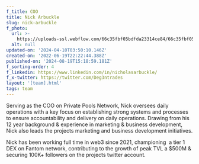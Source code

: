 ```yaml
---
f_title: COO
title: Nick Arbuckle
slug: nick-arbuckle
f_photo:
  url: >-
    https://uploads-ssl.webflow.com/66c35fbf05bdfda23314ce84/66c35fbf05bdfda23314cf17_nick-v2.jpg
  alt: null
updated-on: '2024-04-10T03:50:10.146Z'
created-on: '2022-06-19T22:22:44.388Z'
published-on: '2024-08-19T15:18:59.181Z'
f_sorting-order: 4
f_linkedin: https://www.linkedin.com/in/nicholasarbuckle/
f_x-twitter: https://twitter.com/Deg3ntrades
layout: '[team].html'
tags: team
---
```


Serving as the COO on Private Pools Network, Nick oversees daily operations with a key focus on establishing strong systems and processes to ensure accountability and delivery on daily operations. Drawing from his 12 year background & experience in marketing & business development, Nick also leads the projects marketing and business development initiatives.

Nick has been working full time in web3 since 2021, championing  a tier 1 DEX on Fantom network, contributing to the growth of peak TVL a $500M & securing 100K+ followers on the projects twitter account.
